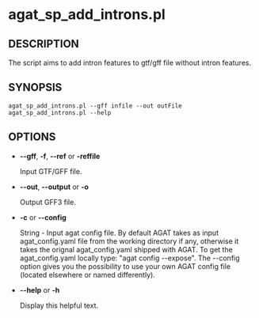 # agat\_sp\_add\_introns.pl

## DESCRIPTION

The script aims to add intron features to gtf/gff file without intron features.

## SYNOPSIS

```
agat_sp_add_introns.pl --gff infile --out outFile
agat_sp_add_introns.pl --help
```

## OPTIONS

- **--gff**, **-f**, **--ref** or **-reffile**

    Input GTF/GFF file.

- **--out**, **--output** or **-o**

    Output GFF3 file.

- **-c** or **--config**

    String - Input agat config file. By default AGAT takes as input agat_config.yaml file from the working directory if any,
    otherwise it takes the orignal agat_config.yaml shipped with AGAT. To get the agat_config.yaml locally type: "agat config --expose".
    The --config option gives you the possibility to use your own AGAT config file (located elsewhere or named differently).

- **--help** or **-h**

    Display this helpful text.

